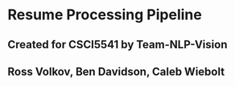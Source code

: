 # Resume Processing Pipeline
## Created for CSCI5541 by Team-NLP-Vision
## Ross Volkov, Ben Davidson, Caleb Wiebolt
